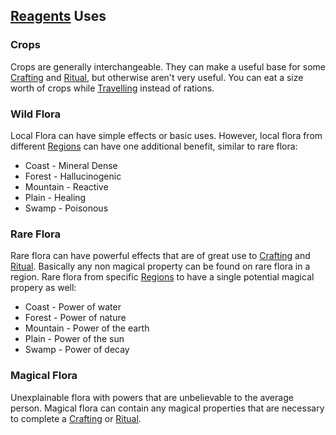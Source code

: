 ## [Reagents](Resources#Reagents) Uses

### Crops
Crops are generally interchangeable. They can make a useful base for some [Crafting](Crafting) and [Ritual](Ritual), but otherwise aren't very useful. You can eat a size worth of crops while [Travelling](Telling-The-Story#Travelling) instead of rations.

### Wild Flora
Local Flora can have simple effects or basic uses. However, local flora from different [Regions](Telling-The-Story#Regions) can have one additional benefit, similar to rare flora:

* Coast - Mineral Dense
* Forest - Hallucinogenic
* Mountain - Reactive
* Plain - Healing
* Swamp - Poisonous

### Rare Flora

Rare flora can have powerful effects that are of great use to [Crafting](Crafting) and [Ritual](Ritual). Basically any non magical property can be found on rare flora in a region. Rare flora from specific [Regions](Telling-The-Story#Regions) to have a single potential magical propery as well:

* Coast - Power of water
* Forest - Power of nature
* Mountain - Power of the earth
* Plain - Power of the sun
* Swamp - Power of decay

### Magical Flora

Unexplainable flora with powers that are unbelievable to the average person. Magical flora can contain any magical properties that are necessary to complete a [Crafting](Crafting) or [Ritual](Ritual).